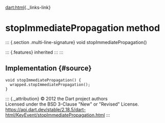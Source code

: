 [dart:html](../../dart-html/dart-html-library){._links-link}

stopImmediatePropagation method
===============================

::: {.section .multi-line-signature}
void stopImmediatePropagation()

::: {.features}
inherited
:::
:::

Implementation {#source}
--------------

``` {.language-dart data-language="dart"}
void stopImmediatePropagation() {
  wrapped.stopImmediatePropagation();
}
```

::: {._attribution}
© 2012 the Dart project authors\
Licensed under the BSD 3-Clause \"New\" or \"Revised\" License.\
<https://api.dart.dev/stable/2.18.5/dart-html/KeyEvent/stopImmediatePropagation.html>
:::
